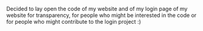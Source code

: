 Decided to lay open the code of my website and of my login page of my website for transparency, for people who might be interested in the code or for people who might contribute to the login project :)